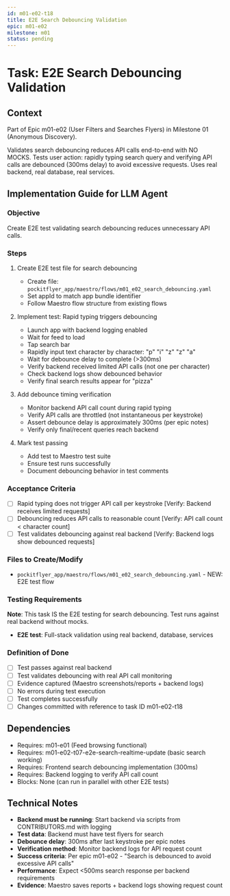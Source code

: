 ```yaml
---
id: m01-e02-t18
title: E2E Search Debouncing Validation
epic: m01-e02
milestone: m01
status: pending
---
```


# Task: E2E Search Debouncing Validation

## Context
Part of Epic m01-e02 (User Filters and Searches Flyers) in Milestone 01 (Anonymous Discovery).

Validates search debouncing reduces API calls end-to-end with NO MOCKS. Tests user action: rapidly typing search query and verifying API calls are debounced (300ms delay) to avoid excessive requests. Uses real backend, real database, real services.

## Implementation Guide for LLM Agent

### Objective
Create E2E test validating search debouncing reduces unnecessary API calls.

### Steps

1. Create E2E test file for search debouncing
   - Create file: `pockitflyer_app/maestro/flows/m01_e02_search_debouncing.yaml`
   - Set appId to match app bundle identifier
   - Follow Maestro flow structure from existing flows

2. Implement test: Rapid typing triggers debouncing
   - Launch app with backend logging enabled
   - Wait for feed to load
   - Tap search bar
   - Rapidly input text character by character: "p" "i" "z" "z" "a"
   - Wait for debounce delay to complete (>300ms)
   - Verify backend received limited API calls (not one per character)
   - Check backend logs show debounced behavior
   - Verify final search results appear for "pizza"

3. Add debounce timing verification
   - Monitor backend API call count during rapid typing
   - Verify API calls are throttled (not instantaneous per keystroke)
   - Assert debounce delay is approximately 300ms (per epic notes)
   - Verify only final/recent queries reach backend

4. Mark test passing
   - Add test to Maestro test suite
   - Ensure test runs successfully
   - Document debouncing behavior in test comments

### Acceptance Criteria
- [ ] Rapid typing does not trigger API call per keystroke [Verify: Backend receives limited requests]
- [ ] Debouncing reduces API calls to reasonable count [Verify: API call count < character count]
- [ ] Test validates debouncing against real backend [Verify: Backend logs show debounced requests]

### Files to Create/Modify
- `pockitflyer_app/maestro/flows/m01_e02_search_debouncing.yaml` - NEW: E2E test flow

### Testing Requirements
**Note**: This task IS the E2E testing for search debouncing. Test runs against real backend without mocks.

- **E2E test**: Full-stack validation using real backend, database, services

### Definition of Done
- [ ] Test passes against real backend
- [ ] Test validates debouncing with real API call monitoring
- [ ] Evidence captured (Maestro screenshots/reports + backend logs)
- [ ] No errors during test execution
- [ ] Test completes successfully
- [ ] Changes committed with reference to task ID m01-e02-t18

## Dependencies
- Requires: m01-e01 (Feed browsing functional)
- Requires: m01-e02-t07-e2e-search-realtime-update (basic search working)
- Requires: Frontend search debouncing implementation (300ms)
- Requires: Backend logging to verify API call count
- Blocks: None (can run in parallel with other E2E tests)

## Technical Notes
- **Backend must be running**: Start backend via scripts from CONTRIBUTORS.md with logging
- **Test data**: Backend must have test flyers for search
- **Debounce delay**: 300ms after last keystroke per epic notes
- **Verification method**: Monitor backend logs for API request count
- **Success criteria**: Per epic m01-e02 - "Search is debounced to avoid excessive API calls"
- **Performance**: Expect <500ms search response per backend requirements
- **Evidence**: Maestro saves reports + backend logs showing request count
